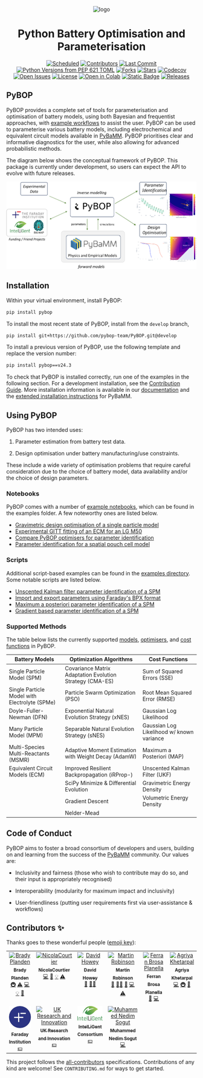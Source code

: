 <div align="center">

  ![logo](https://raw.githubusercontent.com/pybop-team/PyBOP/develop/assets/Temp_Logo.png)
  # Python Battery Optimisation and Parameterisation


  [![Scheduled](https://github.com/pybop-team/PyBOP/actions/workflows/scheduled_tests.yaml/badge.svg)](https://github.com/pybop-team/PyBOP/actions/workflows/scheduled_tests.yaml)
  [![Contributors](https://img.shields.io/github/contributors/pybop-team/PyBOP)](https://github.com/pybop-team/PyBOP/graphs/contributors)
  [![Last Commit](https://img.shields.io/github/last-commit/pybop-team/PyBOP/develop?color=purple)](https://github.com/pybop-team/PyBOP/commits/develop)
  [![Python Versions from PEP 621 TOML](https://img.shields.io/python/required-version-toml?tomlFilePath=https%3A%2F%2Fraw.githubusercontent.com%2Fpybop-team%2FPyBOP%2Fdevelop%2Fpyproject.toml&label=Python)](https://pypi.org/project/pybop/)
  [![Forks](https://img.shields.io/github/forks/pybop-team/PyBOP?style=flat)](https://github.com/pybop-team/PyBOPe/network/members)
  [![Stars](https://img.shields.io/github/stars/pybop-team/PyBOP?style=flat&color=gold)](https://github.com/pybop-team/PyBOP/stargazers)
  [![Codecov](https://codecov.io/gh/pybop-team/PyBOP/branch/develop/graph/badge.svg)](https://codecov.io/gh/pybop-team/PyBOP)
  [![Open Issues](https://img.shields.io/github/issues/pybop-team/PyBOP)](https://github.com/pybop-team/PyBOP/issues/)
  [![License](https://img.shields.io/github/license/pybop-team/PyBOP?color=blue)](https://github.com/pybop-team/PyBOP/blob/develop/LICENSE)
  [![Open in Colab](https://colab.research.google.com/assets/colab-badge.svg)](https://colab.research.google.com/github/pybop-team/PyBOP/blob/develop/)
  [![Static Badge](https://img.shields.io/badge/https%3A%2F%2Fpybop-team.github.io%2Fpybop-bench%2F?label=Benchmarks)](https://pybop-team.github.io/pybop-bench/)
  [![Releases](https://img.shields.io/github/v/release/pybop-team/PyBOP?color=gold)](https://github.com/pybop-team/PyBOP/releases)

</div>

## PyBOP
PyBOP provides a complete set of tools for parameterisation and optimisation of battery models, using both Bayesian and frequentist approaches, with [example workflows](https://github.com/pybop-team/PyBOP/tree/develop/examples/notebooks) to assist the user. PyBOP can be used to parameterise various battery models, including electrochemical and equivalent circuit models available in [PyBaMM](https://pybamm.org/). PyBOP prioritises clear and informative diagnostics for the user, while also allowing for advanced probabilistic methods.

The diagram below shows the conceptual framework of PyBOP. This package is currently under development, so users can expect the API to evolve with future releases.

<p align="center">
    <!-- <img src="https://raw.githubusercontent.com/pybop-team/PyBOP/develop/assets/pybop_architecture.svg" alt="pybop_arch.svg" width="600" /> -->
    <img src="assets/PyBOP-high-level.svg" alt="pybop_arch.svg" width="700" />
</p>

## Installation

Within your virtual environment, install PyBOP:

```bash
pip install pybop
```

To install the most recent state of PyBOP, install from the `develop` branch,

```bash
pip install git+https://github.com/pybop-team/PyBOP.git@develop
```

To install a previous version of PyBOP, use the following template and replace the version number:

```bash
pip install pybop==v24.3
```

To check that PyBOP is installed correctly, run one of the examples in the following section. For a development installation, see the [Contribution Guide](https://github.com/pybop-team/PyBOP/blob/develop/CONTRIBUTING.md#Installation). More installation information is available in our [documentation](https://pybop-docs.readthedocs.io/en/latest/installation.html) and the [extended installation instructions](https://docs.pybamm.org/en/latest/source/user_guide/installation/gnu-linux-mac.html) for PyBaMM.

## Using PyBOP
PyBOP has two intended uses:

1. Parameter estimation from battery test data.

2. Design optimisation under battery manufacturing/use constraints.

These include a wide variety of optimisation problems that require careful consideration due to the choice of battery model, data availability and/or the choice of design parameters.

### Notebooks
PyBOP comes with a number of [example notebooks](https://github.com/pybop-team/PyBOP/blob/develop/examples), which can be found in the examples folder. A few noteworthy ones are listed below.

- [Gravimetric design optimisation of a single particle model](https://github.com/pybop-team/PyBOP/blob/develop/examples/notebooks/spm_electrode_design.ipynb)
- [Experimental GITT fitting of an ECM for an LG M50](https://github.com/pybop-team/PyBOP/blob/develop/examples/notebooks/LG_M50_ECM/1-single-pulse-circuit-model.ipynb)
- [Compare PyBOP optimisers for parameter identification](https://github.com/pybop-team/PyBOP/blob/develop/examples/notebooks/multi_optimiser_identification.ipynb)
- [Parameter identification for a spatial pouch cell model](https://github.com/pybop-team/PyBOP/blob/develop/examples/notebooks/pouch_cell_identification.ipynb)

### Scripts
Additional script-based examples can be found in the [examples directory](https://github.com/pybop-team/PyBOP/blob/develop/examples/scripts/). Some notable scripts are listed below.

- [Unscented Kalman filter parameter identification of a SPM](https://github.com/pybop-team/PyBOP/blob/develop/examples/scripts/spm_UKF.py)
- [Import and export parameters using Faraday's BPX format](https://github.com/pybop-team/PyBOP/blob/develop/examples/scripts/BPX_spm.py)
- [Maximum a posteriori parameter identification of a SPM](https://github.com/pybop-team/PyBOP/blob/develop/examples/scripts/BPX_spm.py)
- [Gradient based parameter identification of a SPM](https://github.com/pybop-team/PyBOP/blob/develop/examples/scripts/spm_adam.py)

### Supported Methods
The table below lists the currently supported [models](https://github.com/pybop-team/PyBOP/tree/develop/pybop/models), [optimisers](https://github.com/pybop-team/PyBOP/tree/develop/pybop/optimisers), and [cost functions](https://github.com/pybop-team/PyBOP/tree/develop/pybop/costs) in PyBOP.

<p align="center">

| Battery Models | Optimization Algorithms | Cost Functions |
|-----------------------------------------------|-------------------------------------------------------------|------------------------------------------|
| Single Particle Model (SPM) | Covariance Matrix Adaptation Evolution Strategy (CMA-ES) | Sum of Squared Errors (SSE) <tr></tr> |
| Single Particle Model with Electrolyte (SPMe) | Particle Swarm Optimization (PSO) | Root Mean Squared Error (RMSE) <tr></tr> |
| Doyle-Fuller-Newman (DFN) | Exponential Natural Evolution Strategy (xNES)  | Gaussian Log Likelihood <tr></tr> |
| Many Particle Model (MPM) | Separable Natural Evolution Strategy (sNES) | Gaussian Log Likelihood w/ known variance <tr></tr> |
| Multi-Species Multi-Reactants (MSMR) | Adaptive Moment Estimation with Weight Decay (AdamW) | Maximum a Posteriori (MAP) <tr></tr> |
| Equivalent Circuit Models (ECM) | Improved Resilient Backpropagation (iRProp-) | Unscented Kalman Filter (UKF) <tr></tr> |
| | SciPy Minimize & Differential Evolution | Gravimetric Energy Density <tr></tr> |
| | Gradient Descent| Volumetric Energy Density<tr></tr> |
| | Nelder-Mead | <tr></tr> |

</p>


## Code of Conduct

PyBOP aims to foster a broad consortium of developers and users, building on and learning from the success of the [PyBaMM](https://pybamm.org/) community. Our values are:

-   Inclusivity and fairness (those who wish to contribute may do so, and their input is appropriately recognised)

-   Interoperability (modularity for maximum impact and inclusivity)

-   User-friendliness (putting user requirements first via user-assistance & workflows)

## Contributors ✨

Thanks goes to these wonderful people ([emoji key](https://allcontributors.org/docs/en/emoji-key)):

<!-- ALL-CONTRIBUTORS-LIST:START - Do not remove or modify this section -->
<!-- prettier-ignore-start -->
<!-- markdownlint-disable -->
<table>
  <tbody>
    <tr>
      <td align="center" valign="top" width="14.28%"><a href="http://bradyplanden.github.io"><img src="https://avatars.githubusercontent.com/u/55357039?v=4?s=100" width="100px;" alt="Brady Planden"/><br /><sub><b>Brady Planden</b></sub></a><br /><a href="#infra-BradyPlanden" title="Infrastructure (Hosting, Build-Tools, etc)">🚇</a> <a href="https://github.com/pybop-team/PyBOP/commits?author=BradyPlanden" title="Tests">⚠️</a> <a href="https://github.com/pybop-team/PyBOP/commits?author=BradyPlanden" title="Code">💻</a> <a href="#example-BradyPlanden" title="Examples">💡</a> <a href="https://github.com/pybop-team/PyBOP/pulls?q=is%3Apr+reviewed-by%3ABradyPlanden" title="Reviewed Pull Requests">👀</a></td>
      <td align="center" valign="top" width="14.28%"><a href="https://github.com/NicolaCourtier"><img src="https://avatars.githubusercontent.com/u/45851982?v=4?s=100" width="100px;" alt="NicolaCourtier"/><br /><sub><b>NicolaCourtier</b></sub></a><br /><a href="https://github.com/pybop-team/PyBOP/commits?author=NicolaCourtier" title="Code">💻</a> <a href="https://github.com/pybop-team/PyBOP/pulls?q=is%3Apr+reviewed-by%3ANicolaCourtier" title="Reviewed Pull Requests">👀</a> <a href="#example-NicolaCourtier" title="Examples">💡</a> <a href="https://github.com/pybop-team/PyBOP/commits?author=NicolaCourtier" title="Tests">⚠️</a></td>
      <td align="center" valign="top" width="14.28%"><a href="http://howey.eng.ox.ac.uk"><img src="https://avatars.githubusercontent.com/u/2247552?v=4?s=100" width="100px;" alt="David Howey"/><br /><sub><b>David Howey</b></sub></a><br /><a href="#ideas-davidhowey" title="Ideas, Planning, & Feedback">🤔</a> <a href="#mentoring-davidhowey" title="Mentoring">🧑‍🏫</a></td>
      <td align="center" valign="top" width="14.28%"><a href="http://www.rse.ox.ac.uk"><img src="https://avatars.githubusercontent.com/u/1148404?v=4?s=100" width="100px;" alt="Martin Robinson"/><br /><sub><b>Martin Robinson</b></sub></a><br /><a href="#ideas-martinjrobins" title="Ideas, Planning, & Feedback">🤔</a> <a href="#mentoring-martinjrobins" title="Mentoring">🧑‍🏫</a> <a href="https://github.com/pybop-team/PyBOP/pulls?q=is%3Apr+reviewed-by%3Amartinjrobins" title="Reviewed Pull Requests">👀</a> <a href="https://github.com/pybop-team/PyBOP/commits?author=martinjrobins" title="Code">💻</a> <a href="https://github.com/pybop-team/PyBOP/commits?author=martinjrobins" title="Tests">⚠️</a></td>
      <td align="center" valign="top" width="14.28%"><a href="https://www.brosaplanella.xyz"><img src="https://avatars.githubusercontent.com/u/28443643?v=4?s=100" width="100px;" alt="Ferran Brosa Planella"/><br /><sub><b>Ferran Brosa Planella</b></sub></a><br /><a href="https://github.com/pybop-team/PyBOP/pulls?q=is%3Apr+reviewed-by%3Abrosaplanella" title="Reviewed Pull Requests">👀</a> <a href="https://github.com/pybop-team/PyBOP/commits?author=brosaplanella" title="Code">💻</a></td>
      <td align="center" valign="top" width="14.28%"><a href="https://github.com/agriyakhetarpal"><img src="https://avatars.githubusercontent.com/u/74401230?v=4?s=100" width="100px;" alt="Agriya Khetarpal"/><br /><sub><b>Agriya Khetarpal</b></sub></a><br /><a href="https://github.com/pybop-team/PyBOP/commits?author=agriyakhetarpal" title="Code">💻</a> <a href="#infra-agriyakhetarpal" title="Infrastructure (Hosting, Build-Tools, etc)">🚇</a> <a href="https://github.com/pybop-team/PyBOP/pulls?q=is%3Apr+reviewed-by%3Aagriyakhetarpal" title="Reviewed Pull Requests">👀</a></td>
    </tr>
    <tr>
      <td align="center" valign="top" width="14.28%"><a href="https://faraday.ac.uk"><img src="assets/faraday-logo.jpg?s=100" width="100px;" alt="Faraday Institution"/><br /><sub><b>Faraday Institution</b></sub></a><br /><a href="#financial-FaradayInstitution" title="Financial">💵</a></td>
      <td align="center" valign="top" width="14.28%"><a href="https://www.ukri.org/"><img src="assets/UKRI.png?s=100" width="100px;" alt="UK Research and Innovation"/><br /><sub><b>UK Research and Innovation</b></sub></a><br /><a href="#financial-UKRI" title="Financial">💵</a></td>
      <td align="center" valign="top" width="14.28%"><a href="https://heuintelligent.eu/"><img src="assets/logo-farger.svg" width="100px;" alt="EU IntelLiGent Project"/><br /><sub><b>IntelLiGent Consortium</b></sub></a><br /><a href="#financial-UKRI" title="Financial">💵</a></td>
      <td align="center" valign="top" width="14.28%"><a href="https://www.linkedin.com/in/muhammedsogut/"><img src="https://avatars.githubusercontent.com/u/34511375?v=4?s=100" width="100px;" alt="Muhammed Nedim Sogut"/><br /><sub><b>Muhammed Nedim Sogut</b></sub></a><br /><a href="https://github.com/pybop-team/PyBOP/commits?author=muhammedsogut" title="Code">💻</a></td>
    </tr>
  </tbody>
</table>

<!-- markdownlint-restore -->
<!-- prettier-ignore-end -->

<!-- ALL-CONTRIBUTORS-LIST:END -->

This project follows the [all-contributors](https://github.com/all-contributors/all-contributors) specifications. Contributions of any kind are welcome! See `CONTRIBUTING.md` for ways to get started.
